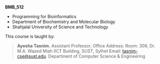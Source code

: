 
**BMB_512**

 - Programming for Bioinformatics    
 - Department of Biochemistry and Molecular Biology    
 - Shahjalal University of Science and Technology

This course is taught by:

> **Ayesha Tasnim.** 
> Assistant Professor, Office Address: Room: 308, Dr. M.A. Wazed Miah IICT Building, SUST, Sylhet Email: tasnim-cse@sust.edu.
> Department of Computer Science & Engineering
